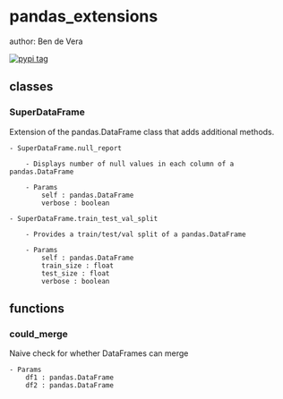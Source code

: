 # pandas_extensions

author: Ben de Vera

[![pypi tag](https://img.shields.io/badge/pypi-0.1-success)](https://test.pypi.org/project/pandas-extensions/0.1/)

## classes

### SuperDataFrame

Extension of the pandas.DataFrame class that adds additional methods.

    - SuperDataFrame.null_report

        - Displays number of null values in each column of a pandas.DataFrame

        - Params
            self : pandas.DataFrame
            verbose : boolean

    - SuperDataFrame.train_test_val_split

        - Provides a train/test/val split of a pandas.DataFrame

        - Params 
            self : pandas.DataFrame
            train_size : float 
            test_size : float
            verbose : boolean

## functions 

### could_merge

Naive check for whether DataFrames can merge

    - Params
        df1 : pandas.DataFrame
        df2 : pandas.DataFrame